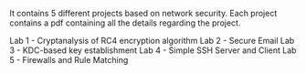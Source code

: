 It contains 5 different projects based on network security.
Each project contains a pdf containing all the details regarding the project.

Lab 1 - Cryptanalysis of RC4 encryption algorithm
Lab 2 - Secure Email
Lab 3 - KDC-based key establishment
Lab 4 - Simple SSH Server and Client
Lab 5 - Firewalls and Rule Matching

